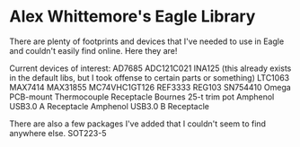 Alex Whittemore's Eagle Library
===============================

There are plenty of footprints and devices that I've needed to use in Eagle and couldn't easily find online. Here they are!

Current devices of interest:
AD7685
ADC121C021
INA125 (this already exists in the default libs, but I took offense to certain parts or something)
LTC1063
MAX7414
MAX31855
MC74VHC1GT126
REF3333
REG103
SN754410
Omega PCB-mount Thermocouple Receptacle
Bournes 25-t trim pot
Amphenol USB3.0 A Receptacle
Amphenol USB3.0 B Receptacle

There are also a few packages I've added that I couldn't seem to find anywhere else.
SOT223-5